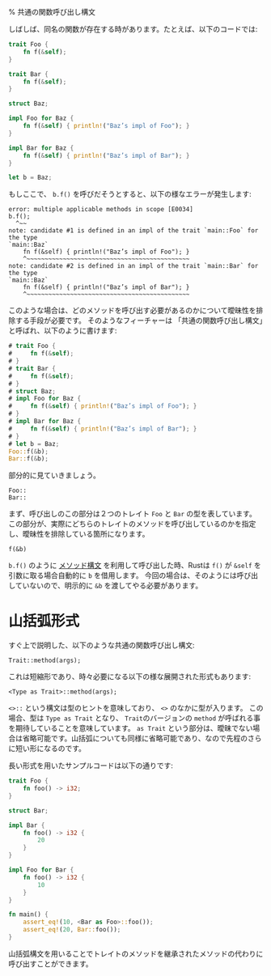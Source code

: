 % 共通の関数呼び出し構文
<!-- % Universal Function Call Syntax -->

<!-- Sometimes, functions can have the same names. Consider this code: -->
しばしば、同名の関数が存在する時があります。たとえば、以下のコードでは:

```rust
trait Foo {
    fn f(&self);
}

trait Bar {
    fn f(&self);
}

struct Baz;

impl Foo for Baz {
    fn f(&self) { println!("Baz’s impl of Foo"); }
}

impl Bar for Baz {
    fn f(&self) { println!("Baz’s impl of Bar"); }
}

let b = Baz;
```

<!-- If we were to try to call `b.f()`, we’d get an error: -->
もしここで、 `b.f()` を呼びだそうとすると、以下の様なエラーが発生します:

```text
error: multiple applicable methods in scope [E0034]
b.f();
  ^~~
note: candidate #1 is defined in an impl of the trait `main::Foo` for the type
`main::Baz`
    fn f(&self) { println!("Baz’s impl of Foo"); }
    ^~~~~~~~~~~~~~~~~~~~~~~~~~~~~~~~~~~~~~~~~~~~~~
note: candidate #2 is defined in an impl of the trait `main::Bar` for the type
`main::Baz`
    fn f(&self) { println!("Baz’s impl of Bar"); }
    ^~~~~~~~~~~~~~~~~~~~~~~~~~~~~~~~~~~~~~~~~~~~~~

```

<!-- We need a way to disambiguate which method we need. This feature is called -->
<!-- ‘universal function call syntax’, and it looks like this: -->
このような場合は、どのメソッドを呼び出す必要があるのかについて曖昧性を排除する手段が必要です。
そのようなフィーチャーは 「共通の関数呼び出し構文」と呼ばれ、以下のように書けます:



```rust
# trait Foo {
#     fn f(&self);
# }
# trait Bar {
#     fn f(&self);
# }
# struct Baz;
# impl Foo for Baz {
#     fn f(&self) { println!("Baz’s impl of Foo"); }
# }
# impl Bar for Baz {
#     fn f(&self) { println!("Baz’s impl of Bar"); }
# }
# let b = Baz;
Foo::f(&b);
Bar::f(&b);
```

<!-- Let’s break it down. -->
部分的に見ていきましょう。

```rust,ignore
Foo::
Bar::
```

<!-- These halves of the invocation are the types of the two traits: `Foo` and -->
<!-- `Bar`. This is what ends up actually doing the disambiguation between the two: -->
<!-- Rust calls the one from the trait name you use. -->
まず、呼び出しのこの部分は２つのトレイト `Foo` と `Bar` の型を表しています。
この部分が、実際にどちらのトレイトのメソッドを呼び出しているのかを指定し、曖昧性を排除している箇所になります。

```rust,ignore
f(&b)
```

<!-- When we call a method like `b.f()` using [method syntax][methodsyntax], Rust -->
<!-- will automatically borrow `b` if `f()` takes `&self`. In this case, Rust will -->
<!-- not, and so we need to pass an explicit `&b`. -->
`b.f()` のように [メソッド構文][methodsyntax] を利用して呼び出した時、Rustは `f()` が `&self` を引数に取る場合自動的に `b` を借用します。
今回の場合は、そのようには呼び出していないので、明示的に `&b` を渡してやる必要があります。

[methodsyntax]: method-syntax.html

# 山括弧形式

<!-- The form of UFCS we just talked about: -->
すぐ上で説明した、以下のような共通の関数呼び出し構文:

```rust,ignore
Trait::method(args);
```

<!-- Is a short-hand. There’s an expanded form of this that’s needed in some -->
<!-- situations: -->
これは短縮形であり、時々必要になる以下の様な展開された形式もあります:

```rust,ignore
<Type as Trait>::method(args);
```

<!-- The `<>::` syntax is a means of providing a type hint. The type goes inside -->
<!-- the `<>`s. In this case, the type is `Type as Trait`, indicating that we want -->
<!-- `Trait`’s version of `method` to be called here. The `as Trait` part is -->
<!-- optional if it’s not ambiguous. Same with the angle brackets, hence the -->
<!-- shorter form. -->
`<>::` という構文は型のヒントを意味しており、 `<>` のなかに型が入ります。
この場合、型は `Type as Trait` となり、 `Trait`のバージョンの `method` が呼ばれる事を期待していることを意味しています。
`as Trait` という部分は、曖昧でない場合は省略可能です。山括弧についても同様に省略可能であり、なので先程のさらに短い形になるのです。

<!-- Here’s an example of using the longer form. -->
長い形式を用いたサンプルコードは以下の通りです:

```rust
trait Foo {
    fn foo() -> i32;
}

struct Bar;

impl Bar {
    fn foo() -> i32 {
        20
    }
}

impl Foo for Bar {
    fn foo() -> i32 {
        10
    }
}

fn main() {
    assert_eq!(10, <Bar as Foo>::foo());
    assert_eq!(20, Bar::foo());
}
```

<!-- Using the angle bracket syntax lets you call the trait method instead of the -->
<!-- inherent one. -->
山括弧構文を用いることでトレイトのメソッドを継承されたメソッドの代わりに呼び出すことができます。
